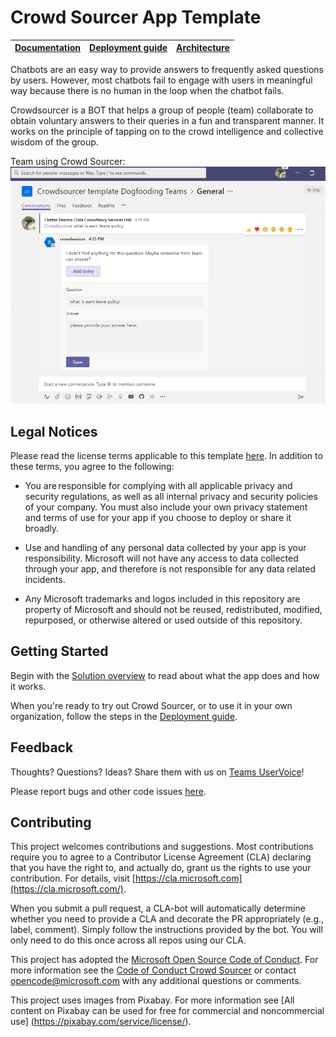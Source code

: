 


# Crowd Sourcer App Template

| [Documentation](/wiki/documentation.md) | [Deployment guide](/wiki/DeployementGuide.md) | [Architecture](/wiki/SolutionOverview.md) |
| ---- | ---- | ---- |

Chatbots are an easy way to provide answers to frequently asked questions by users. However, most chatbots fail to engage with users in meaningful way because there is no human in the loop when the chatbot fails. 

Crowdsourcer is a BOT that helps a group of people (team) collaborate to obtain voluntary answers to their queries in a fun and transparent manner. It works on the principle of tapping on to the crowd intelligence and collective wisdom of the group.

Team using Crowd Sourcer:
![Team Interaction](/wiki/images/Expert_User.png)


## **Legal Notices**

Please read the license terms applicable to this template [here](https://github.com/OfficeDev/microsoft-teams-CrowdSourcer-app/blob/master/LICENSE). In addition to these terms, you agree to the following:

- You are responsible for complying with all applicable privacy and security regulations, as well as all internal privacy and security policies of your company. You must also include your own privacy statement and terms of use for your app if you choose to deploy or share it broadly.

- Use and handling of any personal data collected by your app is your responsibility. Microsoft will not have any access to data collected through your app, and therefore is not responsible for any data related incidents.

- Any Microsoft trademarks and logos included in this repository are property of Microsoft and should not be reused, redistributed, modified, repurposed, or otherwise altered or used outside of this repository.

## **Getting** **Started**

Begin with the [Solution overview](/wiki/SolutionOverview.md) to read about what the app does and how it works.

When you're ready to try out Crowd Sourcer, or to use it in your own organization, follow the steps in the [Deployment guide](/wiki/DeployementGuide.md).

## **Feedback**

Thoughts? Questions? Ideas? Share them with us on [Teams UserVoice](https://microsoftteams.uservoice.com/forums/555103-public)!

Please report bugs and other code issues [here](/issues/new).

## **Contributing**

This project welcomes contributions and suggestions. Most contributions require you to agree to a Contributor License Agreement (CLA) declaring that you have the right to, and actually do, grant us the rights to use your contribution. For details, visit [https://cla.microsoft.com](https://cla.microsoft.com/).

When you submit a pull request, a CLA-bot will automatically determine whether you need to provide a CLA and decorate the PR appropriately (e.g., label, comment). Simply follow the instructions provided by the bot. You will only need to do this once across all repos using our CLA.

This project has adopted the [Microsoft Open Source Code of Conduct](https://opensource.microsoft.com/codeofconduct/). For more information see the [Code of Conduct Crowd Sourcer](https://opensource.microsoft.com/codeofconduct/CrowdSourcer/) or contact [opencode@microsoft.com](mailto:opencode@microsoft.com) with any additional questions or comments.

This project uses images from Pixabay. For more information see [All content on Pixabay can be used for free for commercial and noncommercial use] (https://pixabay.com/service/license/). 